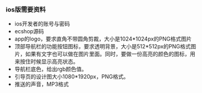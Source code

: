 ### ios版需要资料

- ios开发者的账号与密码
- ecshop源码
- app的logo，要求直角不带圆角剪裁，大小是1024*1024px的PNG格式图片
- 顶部导航栏的功能按钮图标，要求透明背景，大小是512*512px的PNG格式图片，如果有文字也可以做在图片里面。同时，要做一份高亮的颜色的图标，用来按住时候显示高亮状态。
- 导航栏底色，给出rgb颜色值。
- 引导页的设计图大小1080*1920px，PNG格式。
- 推送的声音，MP3格式